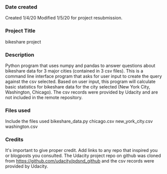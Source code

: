 ### Date created
Created 1/4/20
Modified 1/5/20 for project resubmission.

### Project Title
bikeshare project


### Description
Python program that uses numpy and pandas to answer questions about bikeshare data
for 3 major cities (contained in 3 csv files). This is a command line interface
program that asks for user input to create the query against the csv selected.
Based on user input, this program will calculate basic statistics for bikeshare
data for the city selected (New York City, Washington, Chicago).  The csv records
were provided by Udacity and are not included in the remote repository.


### Files used
Include the files used
bikeshare_data.py
chicago.csv
new_york_city.csv
washington.csv


### Credits
It's important to give proper credit. Add links to any repo that inspired you or blogposts you consulted.
The Udacity project repo on github was cloned from https://github.com/udacity/pdsnd_github
 and the csv records were provided by Udacity.
